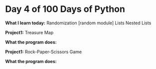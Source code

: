 # Day 4 of 100 Days of Python

**What I learn today:**
Randomization [random module]
Lists
Nested Lists

**Project1:**
Treasure Map

**What the program does:**

**Project1:**
Rock-Paper-Scissors Game

**What the program does:**